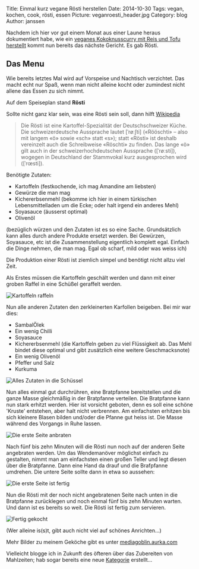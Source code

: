 Title: Einmal kurz vegane Rösti herstellen 
Date: 2014-10-30
Tags: vegan, kochen, cook, rösti, essen 
Picture: veganroesti_header.jpg
Category: blog 
Author: janssen

Nachdem ich hier vor gut einem Monat aus einer Laune heraus dokumentiert habe, wie ein [veganes Kokoknusscurry mit Reis und Tofu herstellt](https://blog.aurka.com/vegan-zu-kochen-ist-ganz-leicht-ein-beispiel.html) kommt nun bereits das nächste Gericht. Es gab Rösti.

## Das Menu

Wie bereits letztes Mal wird auf Vorspeise und Nachtisch verzichtet. Das macht echt nur Spaß, wenn man nicht alleine kocht oder zumindest nicht allene das Essen zu sich nimmt.

Auf dem Speiseplan stand **Rösti**

Sollte nicht ganz klar sein, was eine Rösti sein soll, dann hilft [Wikipedia](https://de.wikipedia.org/wiki/R%C3%B6sti)

> Die Rösti ist eine Kartoffel-Spezialität der Deutschschweizer Küche. Die schweizerdeutsche Aussprache lautet [ˈrøːʃti] («Rööschti» – also mit langem «ö» sowie «sch» statt «s»); statt «Rösti» ist deshalb vereinzelt auch die Schreibweise «Röschti» zu finden. Das lange «ö» gilt auch in der schweizerhochdeutschen Aussprache ([ˈrøːsti]), wogegen in Deutschland der Stammvokal kurz ausgesprochen wird ([ˈrœsti]).

Benötigte Zutaten:

* Kartoffeln (festkochende, ich mag Amandine am liebsten) 
* Gewürze die man mag
* Kichererbsenmehl (bekomme ich hier in einem türkischen Lebensmittelladen um die Ecke; oder halt irgend ein anderes Mehl)
* Soyasauce (äusserst optimal)
* Olivenöl

(bezüglich würzen und den Zutaten ist es so eine Sache. Grundsätzlich kann alles durch andere Produkte ersetzt werden. Bei Gewürzen, Soyasauce, etc ist die Zusammenstellung eigentlich komplett egal. Einfach die Dinge nehmen, die man mag. Egal ob scharf, mild oder was weiss ich)

Die Produktion einer Rösti ist ziemlich simpel und benötigt nicht allzu viel Zeit.

Als Erstes müssen die Kartoffeln geschält werden und dann mit einer groben Raffel in eine Schüßel geraffelt werden.

![Kartoffeln raffeln](https://mediagoblin.aurka.com/mgoblin_media/media_entries/537/ABC8362.medium.jpg)

Nun alle anderen Zutaten den zerkleinerten Karfollen beigeben. Bei mir war dies:

* SambalÖlek
* Ein wenig Chilli
* Soyasauce
* Kichererbsenmehl (die Kartoffeln geben zu viel Flüssigkeit ab. Das Mehl bindet diese optimal und gibt zusätzlich eine weitere Geschmacksnote)
* Ein wenig Olivenöl
* Pfeffer und Salz
* Kurkuma

![Alles Zutaten in die Schüssel](https://mediagoblin.aurka.com/mgoblin_media/media_entries/538/ABC8365.medium.jpg)

Nun alles einmal gut durchrühren, eine Bratpfanne bereitstellen und die ganze Masse gleichmäßig in der Bratpfanne verteilen. Die Bratpfanne kann nun stark erhitzt werden. Hier ist vorsicht geboten, denn es soll eine schöne 'Kruste' entstehen, aber halt nicht verbrennen. Am einfachsten erhitzen bis sich kleinere Blasen bilden und/oder die Pfanne gut heiss ist. Die Masse während des Vorgangs in Ruhe lassen.

![Die erste Seite anbraten](https://mediagoblin.aurka.com/mgoblin_media/media_entries/540/ABC8376.medium.jpg)

Nach fünf bis zehn Minuten will die Rösti nun noch auf der anderen Seite angebraten werden. Um das Wendemanöver möglichst einfach zu gestalten, nimmt man am einfachsten einen großen Teller und legt diesen über die Bratpfanne. Dann eine Hand da drauf und die Brafpfanne umdrehen. Die untere Seite sollte dann in etwa so aussehen:

![Die erste Seite ist fertig](https://mediagoblin.aurka.com/mgoblin_media/media_entries/542/ABC8385.medium.jpg)

Nun die Rösti mit der noch nicht angebratenen Seite nach unten in die Bratpfanne zurücklegen und noch einmal fünf bis zehn Minuten warten. Und dann ist es bereits so weit. Die Rösti ist fertig zum servieren.

![Fertig gekocht](https://mediagoblin.aurka.com/mgoblin_media/media_entries/543/ABC8388.medium.jpg)

(Wer alleine is(s)t, gibt auch nicht viel auf schönes Anrichten...)

Mehr Bilder zu meinem Geköche gibt es unter [mediagoblin.aurka.com](https://mediagoblin.aurka.com/u/janssen/collection/29-10-2014-vegane-rosti-herstellen/)

Vielleicht blogge ich in Zukunft des öfteren über das Zubereiten von Mahlzeiten; hab sogar bereits eine neue [Kategorie](https://blog.aurka.com/category/kochen.html) erstellt...


